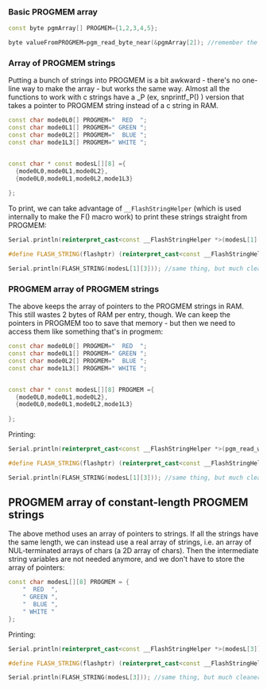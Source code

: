 ### Basic PROGMEM array

```c++
const byte pgmArray[] PROGMEM={1,2,3,4,5}; 

byte valueFromPROGMEM=pgm_read_byte_near(&pgmArray[2]); //remember the &
```


### Array of PROGMEM strings

Putting a bunch of strings into PROGMEM is a bit awkward - there's no one-line way to make the array - but works the same way. Almost all the functions to work with c strings have a _P (ex, snprintf_P() ) version that takes a pointer to PROGMEM string instead of a c string in RAM. 

```c++
const char mode0L0[] PROGMEM="  RED  ";
const char mode0L1[] PROGMEM=" GREEN ";
const char mode0L2[] PROGMEM="  BLUE ";
const char mode1L3[] PROGMEM=" WHITE ";


const char * const modesL[][8] ={
  {mode0L0,mode0L1,mode0L2},
  {mode0L0,mode0L1,mode0L2,mode1L3}
  
};
```

To print, we can take advantage of `__FlashStringHelper` (which is used internally to make the F() macro work) to print these strings straight from PROGMEM:


```c++
Serial.println(reinterpret_cast<const __FlashStringHelper *>(modesL[1][3])); //prints " WHITE "

#define FLASH_STRING(flashptr) (reinterpret_cast<const __FlashStringHelper *>(flashptr))

Serial.println(FLASH_STRING(modesL[1][3])); //same thing, but much cleaner using above macro
```



### PROGMEM array of PROGMEM strings

The above keeps the array of pointers to the PROGMEM strings in RAM. This still wastes 2 bytes of RAM per entry, though. We can keep the pointers in PROGMEM too to save that memory - but then we need to access them like something that's in progmem:

```c++
const char mode0L0[] PROGMEM="  RED  ";
const char mode0L1[] PROGMEM=" GREEN ";
const char mode0L2[] PROGMEM="  BLUE ";
const char mode1L3[] PROGMEM=" WHITE ";


const char * const modesL[][8] PROGMEM ={
  {mode0L0,mode0L1,mode0L2},
  {mode0L0,mode0L1,mode0L2,mode1L3}
  
};
```

Printing:

```c++
Serial.println(reinterpret_cast<const __FlashStringHelper *>(pgm_read_word_near(&modesL[1][3]))); //prints " WHITE "

#define FLASH_STRING(flashptr) (reinterpret_cast<const __FlashStringHelper *>(pgm_read_word_near(&flashptr)))

Serial.println(FLASH_STRING(modesL[1][3])); //same thing, but much cleaner using above macro
```


## PROGMEM array of constant-length PROGMEM strings

The above method uses an array of pointers to strings. If all the strings have the same length, we can instead use a real array of strings, i.e. an array of NUL-terminated arrays of chars (a 2D array of chars). Then the intermediate string variables are not needed anymore, and we don't have to store the array of pointers:

```c++
const char modesL[][8] PROGMEM = {
    "  RED  ",
    " GREEN ",
    "  BLUE ",
    " WHITE "
};
```

Printing:

```c++
Serial.println(reinterpret_cast<const __FlashStringHelper *>(modesL[3])); //prints " WHITE ";

#define FLASH_STRING(flashptr) (reinterpret_cast<const __FlashStringHelper *>(flashptr))

Serial.println(FLASH_STRING(modesL[3])); //same thing, but much cleaner using above macro
```
